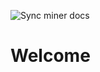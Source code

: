 ![Sync miner docs](https://github.com/tellor-io/TellorDocs/workflows/Sync%20miner%20docs/badge.svg)
# Welcome

